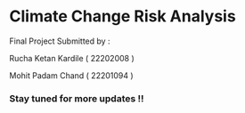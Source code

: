 # Climate Change Risk Analysis

Final Project Submitted by :

Rucha Ketan Kardile ( 22202008 )

Mohit Padam Chand ( 22201094 )

### Stay tuned for more updates !!

